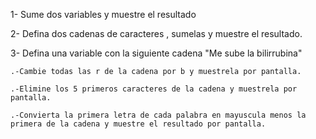 1-  Sume dos variables y muestre el resultado 

2- Defina dos cadenas de caracteres , sumelas y muestre el resultado. 

3- Defina una variable con la siguiente cadena "Me sube la bilirrubina"  

    .-Cambie todas las r de la cadena por b y muestrela por pantalla. 

    .-Elimine los 5 primeros caracteres de la cadena y muestrela por pantalla.

    .-Convierta la primera letra de cada palabra en mayuscula menos la primera de la cadena y muestre el resultado por pantalla. 


